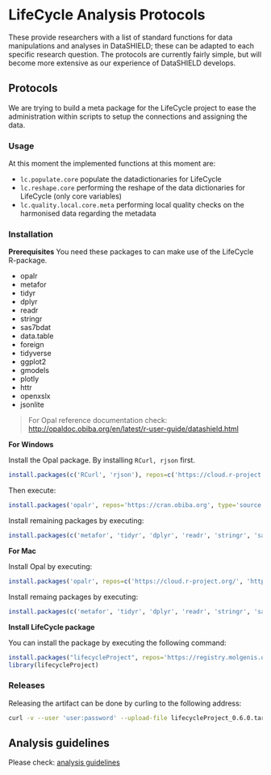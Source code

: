 # LifeCycle Analysis Protocols
These provide researchers with a list of standard functions for data manipulations and analyses in DataSHIELD; these can be adapted to each specific research question. The protocols are currently fairly simple, but will become more extensive as our experience of DataSHIELD develops.

## Protocols
We are trying to build a meta package for the LifeCycle project to ease the administration within scripts to setup the connections and assigning the data.

### Usage
At this moment the implemented functions at this moment are:

- ```lc.populate.core``` populate the datadictionaries for LifeCycle
- ```lc.reshape.core``` performing the reshape of the data dictionaries for LifeCycle (only core variables)
- ```lc.quality.local.core.meta``` performing local quality checks on the harmonised data regarding the metadata


### Installation
**Prerequisites**
You need these packages to can make use of the LifeCycle R-package.

* opalr
* metafor
* tidyr
* dplyr
* readr
* stringr
* sas7bdat
* data.table
* foreign
* tidyverse
* ggplot2
* gmodels
* plotly
* httr
* openxslx 
* jsonlite

> For Opal reference documentation check: http://opaldoc.obiba.org/en/latest/r-user-guide/datashield.html

**For Windows**

Install the Opal package. By installing ```RCurl, rjson``` first.
```R 
install.packages(c('RCurl', 'rjson'), repos=c('https://cloud.r-project.org/', 'https://www.stats.ox.ac.uk/pub/RWin/'))
```

Then execute: 
```R 
install.packages('opalr', repos='https://cran.obiba.org', type='source')
```

Install remaining packages by executing:
```R 
install.packages(c('metafor', 'tidyr', 'dplyr', 'readr', 'stringr', 'sas7bdat', 'data.table', 'foreign', 'tidyverse', 'gmodels', 'ggplot2', 'plotly', 'httr', 'openxslx', 'jsonlite'), repos=c('https://cloud.r-project.org/', 'https://www.stats.ox.ac.uk/pub/RWin/'))
```

**For Mac**

Install Opal by executing:
```R 
install.packages('opalr', repos=c('https://cloud.r-project.org/', 'https://cran.obiba.org'), dependencies=TRUE)
```

Install remaing packages by executing:
```R 
install.packages(c('metafor', 'tidyr', 'dplyr', 'readr', 'stringr', 'sas7bdat', 'data.table', 'foreign', 'tidyverse', 'gmodels', 'ggplot2', 'plotly', 'httr', 'openxslx', 'jsonlite'), repos=c('https://cloud.r-project.org/'))
```

**Install LifeCycle package**

You can install the package by executing the following command:

```R
install.packages("lifecycleProject", repos='https://registry.molgenis.org/repository/R/', dependencies = TRUE)
library(lifecycleProject)
```

### Releases
Releasing the artifact can be done by curling to the following address:

```bash
curl -v --user 'user:password' --upload-file lifecycleProject_0.6.0.tar.gz https://registry.molgenis.org/repository/r-hosted/src/contrib/lifecycleProject_0.6.0.tar.gz 
```

## Analysis guidelines
Please check: [analysis guidelines](ANALYSIS_GUIDELINES.md)